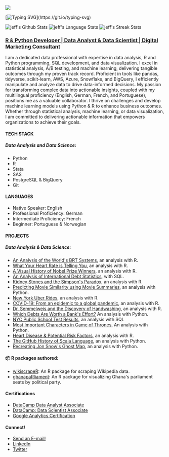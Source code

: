 ![](https://komarev.com/ghpvc/?username=jeffreyohene&label=PROFILE+VIEWS)

[![Typing SVG](https://readme-typing-svg.herokuapp.com?color=%2336BCF7&center=true&vCenter=true&width=1000&lines=Hi!;+Hallo!;+Salut!;+Here+is+jeff⭐;+Welcome+to+my+profile!;+Wilkommen+auf+meinem+Profil!;Bienvenue+sur+mon+profil!;I+am+a+Data+Analyst+with+over+4+years+of+programming+experience.;I+am+always+learning+new+things.+;You+can+find+my+portfolio+projects+in+my+repos.;I+would+love+your+feedback+or+questions+and+suggestions!)](https://git.io/typing-svg)



![jeff's Github Stats](https://github-readme-stats.vercel.app/api?username=jeffreyohene&show_icons=true&include_all_commits=true)
![jeff's Language Stats](https://github-readme-stats.vercel.app/api/top-langs/?username=jeffreyohene&layout=compact)
![jeff's Streak Stats](https://github-readme-streak-stats.herokuapp.com/?user=jeffreyohene&layout=compact)

### [R & Python Developer | Data Analyst & Data Scientist | Digital Marketing Consultant](https://www.linkedin.com/in/jeffreyohene/)

I am a dedicated data professional with expertise in data analysis, R and Python programming, SQL development, and data visualization. I excel in statistical analysis, A/B testing, and machine learning, delivering tangible outcomes through my proven track record. Proficient in tools like pandas, tidyverse, scikit-learn, AWS, Azure, Snowflake, and BigQuery, I efficiently manipulate and analyze data to drive data-informed decisions. My passion for transforming complex data into actionable insights, coupled with my multilingual proficiency (English, German, French, and Portuguese), positions me as a valuable collaborator. I thrive on challenges and develop machine learning models using Python & R to enhance business outcomes. Whether through statistical analysis, machine learning, or data visualization, I am committed to delivering actionable information that empowers organizations to achieve their goals.

####  TECH STACK

##### Data Analysis and Data Science:
- Python
- R
- Stata
- SAS
- PostgreSQL & BigQuery
- Git

#### LANGUAGES
- Native Speaker: English
- Professional Proficiency: German
- Intermediate Proficiency: French
- Beginner: Portuguese & Norwegian

#### PROJECTS

##### Data Analysis & Data Science:
- [An Analysis of the World's BRT Systems](https://github.com/jeffreyohene/An-Analysis-of-the-World-s-BRT-Systems), an analysis with R.
- [What Your Heart Rate is Telling You](https://github.com/jeffreyohene/What-Your-Heart-Rate-Is-Telling-You), an analysis with R.
- [A Visual History of Nobel Prize Winners](https://github.com/jeffreyohene/A-Visual-History-of-Nobel-Prize-Winners), an analysis with R.
- [An Analysis of International Debt Statistics](https://github.com/jeffreyohene/Analysis-of-International-Debt-Statistics-with-SQL), with SQL.
- [Kidney Stones and the Simpson's Paradox](https://github.com/jeffreyohene/Kidney-Stones), an analysis with R.
- [Predicting Movie Similarity using Movie Summaries](https://github.com/jeffreyohene/Machine-Learning-Projects/tree/main/Predicting%20Movie%20Similarity%20Using%20Movie%20Summaries), an analysis with Python.
- [New York Uber Rides](https://github.com/jeffreyohene/An-Analysis-of-New-York-Uber-Trips), an analysis with R.
- [COVID-19: From an epidemic to a global pandemic](https://github.com/jeffreyohene/COVID-19), an analysis with R.
- [Dr. Semmelweis and the Discovery of Handwashing](https://github.com/jeffreyohene/The-Discovery-of-Handwashing), an analysis with R.
- [Which Debts Are Worth a Bank's Effort?](https://github.com/jeffreyohene/Which-Debts-Are-Worth-A-Bank-s-Effort) An analysis with Python.
- [NYC Public School Test Results](https://github.com/jeffreyohene/Analyzing-NYC-Public-School-Test-Result-Scores-with-SQL), an analysis with SQL
- [Most Important Characters in Game of Thrones.](https://github.com/jeffreyohene/An-Analysis-of-New-York-Uber-Trips) An analysis with Python.
- [Heart Disease & Potential Risk Factors](https://github.com/jeffreyohene/Heart-Disease-Potential-Risk-Factors-), an analysis with R.
- [The GitHub History of Scala Language](https://github.com/jeffreyohene/The-Github-History-of-Scala-Language), an analysis with Python.
- [Recreating Jon Snow's Ghost Map](https://github.com/jeffreyohene/Jon-Snow-s-Ghost-Map), an analysis with Python.

#### 📦 R packages authored:
- [wikiscrapeR](https://github.com/jeffreyohene/wikiscrapeR): An R package for scraping Wikipedia data.
- [ghanapaRliament](https://github.com/jeffreyohene/ghanaparliament): An R package for visualizing Ghana's parliament seats by political party.

#### Certifications
- [DataCamp Data Analyst Associate](https://www.datacamp.com/certificate/DAA0019020549461)
- [DataCamp: Data Scientist Associate](https://www.datacamp.com/certificate/DSA0012251216621)
- [Google Analytics Certification](https://skillshop.credential.net/32228f1d-a934-4ee9-bae6-5fa449f2255a)

#### Connect!
- [Send an E-mail!](jeffrey.ohene@aol.com)
- [LinkedIn](https://www.linkedin.com/in/jeffreyohene/)
- [Twitter](https://twitter.com/jeffrstats)
